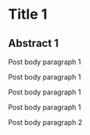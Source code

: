 # Title 1

## Abstract 1

Post body paragraph 1

Post body paragraph 1

Post body paragraph 1

Post body paragraph 1

Post body paragraph 2